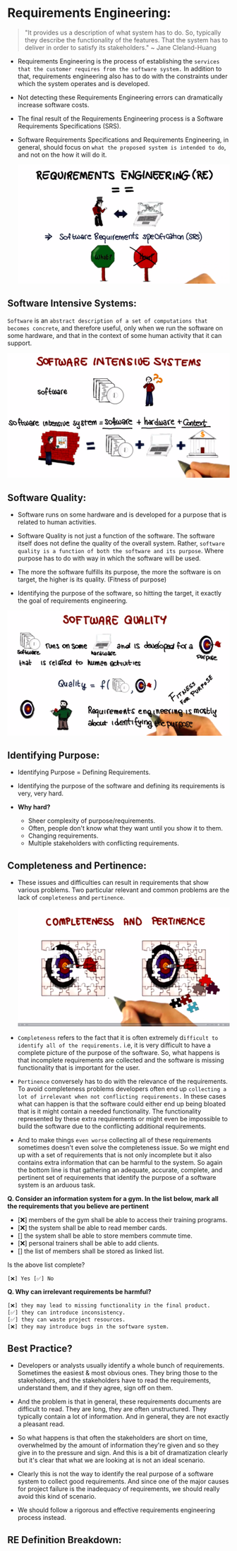 # Requirements Engineering:

> "It provides us a description of what system has to do. So, typically they describe the functionality of the features. That the system has to deliver in order to satisfy its stakeholders." ~ Jane Cleland-Huang

- Requirements Engineering is the process of establishing the `services that the customer requires from the software system.` In addition to that, requirements engineering also has to do with the constraints under which the system operates and is developed.

- Not detecting these Requirements Engineering errors can dramatically increase software costs.

- The final result of the Requirements Engineering process is a Software Requirements Specifications (SRS).

- Software Requirements Specifications and Requirements Engineering, in general, should focus on `what the proposed system is intended to do`, and not on the how it will do it.

  ![img](res/40.png)

## Software Intensive Systems:

`Software` is an `abstract description of a set of computations that becomes concrete`, and therefore useful, only when we run the software on some hardware, and that in the context of some human activity that it can support.

![img](res/41.png)

## Software Quality:

- Software runs on some hardware and is developed for a purpose that is related to human activities.

- Software Quality is not just a function of the software. The software itself does not define the quality of the overall system. Rather, `software quality is a function of both the software and its purpose`. Where purpose has to do with way in which the software will be used.

- The more the software fulfills its purpose, the more the software is on target, the higher is its quality. (Fitness of purpose)

- Identifying the purpose of the software, so hitting the target, it exactly the goal of requirements engineering.

![](res/42.png)

## Identifying Purpose:

- Identifying Purpose = Defining Requirements.

- Identifying the purpose of the software and defining its requirements is very, very hard.

- **Why hard?**

  - Sheer complexity of purpose/requirements.
  - Often, people don't know what they want until you show it to them.
  - Changing requirements.
  - Multiple stakeholders with conflicting requirements.

## Completeness and Pertinence:

- These issues and difficulties can result in requirements that show various problems. Two particular relevant and common problems are the lack of `completeness` and `pertinence`.

  ![img](res/43.png)

- `Completeness` refers to the fact that it is often extremely d`ifficult to identify all of the requirements.` i.e, it is very difficult to have a complete picture of the purpose of the software. So, what happens is that incomplete requirements are collected and the software is missing functionality that is important for the user.

- `Pertinence` conversely has to do with the relevance of the requirements. To avoid completeness problems developers often end up `collecting a lot of irrelevant when not conflicting requirements.` In these cases what can happen is that the software could either end up being bloated that is it might contain a needed functionality. The functionality represented by these extra requirements or might even be impossible to build the software due to the conflicting additional requirements.

- And to make things `even worse` collecting all of these requirements sometimes doesn't even solve the completeness issue. So we might end up with a set of requirements that is not only incomplete but it also contains extra information that can be harmful to the system. So again the bottom line is that gathering an adequate, accurate, complete, and pertinent set of requirements that identify the purpose of a software system is an arduous task.

**Q. Consider an information system for a gym. In the list below, mark all the requirements that you believe are pertinent**

- [❌] members of the gym shall be able to access their training programs.
- [❌] the system shall be able to read member cards.
- [] the system shall be able to store members commute time.
- [❌] personal trainers shall be able to add clients.
- [] the list of members shall be stored as linked list.

Is the above list complete?

    [❌] Yes [✅] No

**Q. Why can irrelevant requirements be harmful?**

    [❌] they may lead to missing functionality in the final product.
    [✅] they can introduce inconsistency.
    [✅] they can waste project resources.
    [❌] they may introduce bugs in the software system.

## Best Practice?

- Developers or analysts usually identify a whole bunch of requirements. Sometimes the easiest & most obvious ones. They bring those to the stakeholders, and the stakeholders have to read the requirements, understand them, and if they agree, sign off on them.

- And the problem is that in general, these requirements documents are difficult to read. They are long, they are often unstructured. They typically contain a lot of information. And in general, they are not exactly a pleasant read.

- So what happens is that often the stakeholders are short on time, overwhelmed by the amount of information they're given and so they give in to the pressure and sign. And this is a bit of dramatization clearly but it's clear that what we are looking at is not an ideal scenario.

- Clearly this is not the way to identify the real purpose of a software system to collect good requirements. And since one of the major causes for project failure is the inadequacy of requirements, we should really avoid this kind of scenario.

- We should follow a rigorous and effective requirements engineering process instead.

## RE Definition Breakdown:
